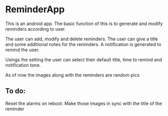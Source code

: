 # ReminderApp
This is an android app. The basic function of this is to generate and modify reminders according to user.

The user can add, modify and delete reminders.
The user can give a title and some additional notes for the reminders.
A notification is generated to remind the user.

Usings the setting the user can select their default title, time to remind and notification tone.

As of now the images along with the reminders are random pics

## To do: ##
Reset the alarms on reboot.
Make those images in sync with the title of the reminder
